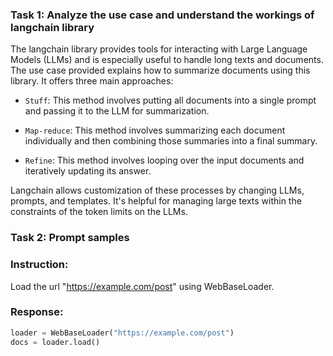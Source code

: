 ### Task 1: Analyze the use case and understand the workings of langchain library

The langchain library provides tools for interacting with Large Language Models (LLMs) and is especially useful to handle long texts and documents. The use case provided explains how to summarize documents using this library. It offers three main approaches:

- `Stuff`: This method involves putting all documents into a single prompt and passing it to the LLM for summarization.
 
- `Map-reduce`: This method involves summarizing each document individually and then combining those summaries into a final summary.

- `Refine`: This method involves looping over the input documents and iteratively updating its answer.

Langchain allows customization of these processes by changing LLMs, prompts, and templates. It's helpful for managing large texts within the constraints of the token limits on the LLMs.

### Task 2: Prompt samples

### Instruction:
Load the url "https://example.com/post" using WebBaseLoader.

### Response:
```python
loader = WebBaseLoader("https://example.com/post")
docs = loader.load()
```
